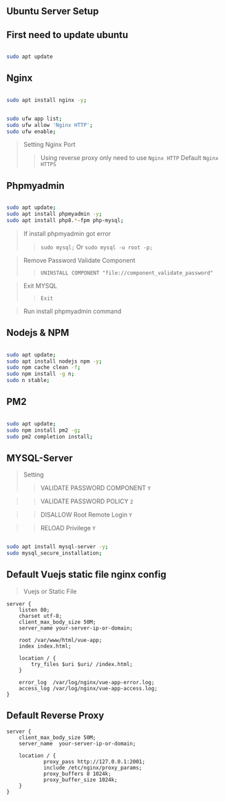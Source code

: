 ## Ubuntu Server Setup

## First need to update ubuntu

```bash

sudo apt update
```

## Nginx

```bash

sudo apt install nginx -y;

```

```bash

sudo ufw app list;
sudo ufw allow 'Nginx HTTP';
sudo ufw enable;
```

> Setting Nginx Port
>> Using reverse proxy only need to use `Nginx HTTP`
> Default `Nginx HTTPS`

## Phpmyadmin

```bash

sudo apt update;
sudo apt install phpmyadmin -y;
sudo apt install php8.*-fpm php-mysql;
```

> If install phpmyadmin got error
>> `sudo mysql;` Or `sudo mysql -u root -p;`

> Remove Password Validate Component
>> `UNINSTALL COMPONENT "file://component_validate_password"`

> Exit MYSQL
>> `Exit`

> Run install phpmyadmin command

## Nodejs & NPM

```bash

sudo apt update;
sudo apt install nodejs npm -y;
sudo npm cache clean -f;
sudo npm install -g n;
sudo n stable;
```

## PM2

```bash

sudo apt update;
sudo npm install pm2 -g;
sudo pm2 completion install;
```

## MYSQL-Server

> Setting
>> VALIDATE PASSWORD COMPONENT `Y`

> > VALIDATE PASSWORD POLICY `2`

> > DISALLOW Root Remote Login `Y`

> > RELOAD Privilege `Y`

```bash

sudo apt install mysql-server -y;
sudo mysql_secure_installation;
```

## Default Vuejs static file nginx config

> Vuejs or Static File

```text
server {
    listen 80;
    charset utf-8;
    client_max_body_size 50M;
    server_name your-server-ip-or-domain;

    root /var/www/html/vue-app;
    index index.html;

    location / {
        try_files $uri $uri/ /index.html;
    }
    
    error_log  /var/log/nginx/vue-app-error.log;
    access_log /var/log/nginx/vue-app-access.log;
}
```

## Default Reverse Proxy

```text
server {
    client_max_body_size 50M;
    server_name  your-server-ip-or-domain;

    location / {
            proxy_pass http://127.0.0.1:2001;
            include /etc/nginx/proxy_params;
            proxy_buffers 8 1024k;
            proxy_buffer_size 1024k;
    }
}

```
